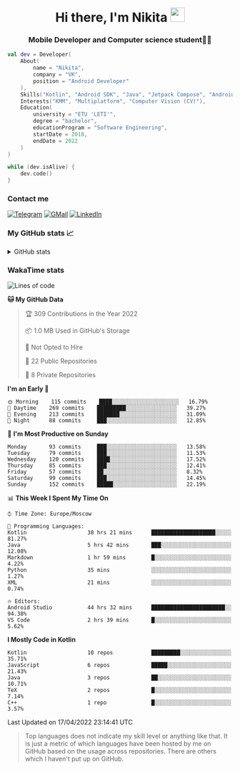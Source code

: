 <h1 align="center">
Hi there, I'm Nikita 
<img src="https://github.com/blackcater/blackcater/raw/main/images/Hi.gif" height="32"/>
</h1>
<h3 align="center">Mobile Developer and Computer science student👨‍💻</h3>

```kotlin
val dev = Developer(
    About(
        name = "Nikita",
        company = "VK",
        position = "Android Developer"
    ),
    Skills("Kotlin", "Android SDK", "Java", "Jetpack Compose", "Android Jetpack"),
    Interests("KMM", "Multiplatform", "Computer Vision (CV)"),
    Education(
        university = "ETU 'LETI'",
        degree = "bachelor",
        educationProgram = "Software Engineering",
        startDate = 2018,
        endDate = 2022
    )
)

while (dev.isAlive) {
    dev.code()
}
```

### Contact me

[![Telegram](https://img.shields.io/badge/Telegram-white?style=for-the-badge&logo=telegram&logoColor=29e9ea)](https://t.me/po4yka)
[![GMail](https://img.shields.io/badge/Gmail-white?style=for-the-badge&logo=gmail&logoColor=d14836)](mailto:pochaev.nik@gmail.com)
[![LinkedIn](https://img.shields.io/badge/linkedin%20-white.svg?&style=for-the-badge&logo=linkedin&logoColor=%230077B5)](https://www.linkedin.com/in/nikita-pochaev-415b5a1a1)

### My GitHub stats 📈

<details>
  <summary>GitHub stats</summary>
  <p align="center">
    <img src="https://github-readme-stats.vercel.app/api?username=po4yka&show_icons=true&theme=dark" />
  </p>
</details>

### WakaTime stats

<!--START_SECTION:waka-->
![Lines of code](https://img.shields.io/badge/From%20Hello%20World%20I%27ve%20Written-1%20Million%20lines%20of%20code-blue)

**🐱 My GitHub Data** 

> 🏆 309 Contributions in the Year 2022
 > 
> 📦 1.0 MB Used in GitHub's Storage 
 > 
> 🚫 Not Opted to Hire
 > 
> 📜 22 Public Repositories 
 > 
> 🔑 8 Private Repositories  
 > 
**I'm an Early 🐤** 

```text
🌞 Morning    115 commits    ████░░░░░░░░░░░░░░░░░░░░░   16.79% 
🌆 Daytime    269 commits    █████████░░░░░░░░░░░░░░░░   39.27% 
🌃 Evening    213 commits    ███████░░░░░░░░░░░░░░░░░░   31.09% 
🌙 Night      88 commits     ███░░░░░░░░░░░░░░░░░░░░░░   12.85%

```
📅 **I'm Most Productive on Sunday** 

```text
Monday       93 commits     ███░░░░░░░░░░░░░░░░░░░░░░   13.58% 
Tuesday      79 commits     ███░░░░░░░░░░░░░░░░░░░░░░   11.53% 
Wednesday    120 commits    ████░░░░░░░░░░░░░░░░░░░░░   17.52% 
Thursday     85 commits     ███░░░░░░░░░░░░░░░░░░░░░░   12.41% 
Friday       57 commits     ██░░░░░░░░░░░░░░░░░░░░░░░   8.32% 
Saturday     99 commits     ███░░░░░░░░░░░░░░░░░░░░░░   14.45% 
Sunday       152 commits    █████░░░░░░░░░░░░░░░░░░░░   22.19%

```


📊 **This Week I Spent My Time On** 

```text
⌚︎ Time Zone: Europe/Moscow

💬 Programming Languages: 
Kotlin                   38 hrs 21 mins      ████████████████████░░░░░   81.27% 
Java                     5 hrs 42 mins       ███░░░░░░░░░░░░░░░░░░░░░░   12.08% 
Markdown                 1 hr 59 mins        █░░░░░░░░░░░░░░░░░░░░░░░░   4.22% 
Python                   35 mins             ░░░░░░░░░░░░░░░░░░░░░░░░░   1.27% 
XML                      21 mins             ░░░░░░░░░░░░░░░░░░░░░░░░░   0.74%

🔥 Editors: 
Android Studio           44 hrs 32 mins      ███████████████████████░░   94.38% 
VS Code                  2 hrs 39 mins       █░░░░░░░░░░░░░░░░░░░░░░░░   5.62%

```

**I Mostly Code in Kotlin** 

```text
Kotlin                   10 repos            █████████░░░░░░░░░░░░░░░░   35.71% 
JavaScript               6 repos             █████░░░░░░░░░░░░░░░░░░░░   21.43% 
Java                     3 repos             ██░░░░░░░░░░░░░░░░░░░░░░░   10.71% 
TeX                      2 repos             █░░░░░░░░░░░░░░░░░░░░░░░░   7.14% 
C++                      1 repo              █░░░░░░░░░░░░░░░░░░░░░░░░   3.57%

```



 Last Updated on 17/04/2022 23:14:41 UTC
<!--END_SECTION:waka-->

> Top languages does not indicate my skill level or anything like that. It is just a metric of which languages have been hosted by me on GitHub based on the usage across repositories. There are others which I haven't put up on GitHub.
